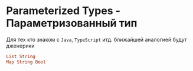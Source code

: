 # Parameterized Types - Параметризованный тип

Для тех кто знаком с `Java`, `TypeScript` итд. ближайшей аналогией будут дженерики

```hs
List String
Map String Bool
```